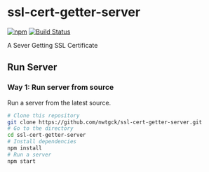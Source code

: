 # ssl-cert-getter-server
[![npm](https://img.shields.io/npm/v/ssl-cert-getter-server.svg)](https://www.npmjs.com/package/ssl-cert-getter-server)
 [![Build Status](https://travis-ci.com/nwtgck/ssl-cert-getter-server.svg?token=TuxNpqznwwyy7hyJwBVm&branch=develop)](https://travis-ci.com/nwtgck/ssl-cert-getter-server)

A Sever Getting SSL Certificate

## Run Server 

### Way 1: Run server from source 

Run a server from the latest source.

```bash
# Clone this repository
git clone https://github.com/nwtgck/ssl-cert-getter-server.git 
# Go to the directory
cd ssl-cert-getter-server 
# Install dependencies
npm install
# Run a server
npm start
```
